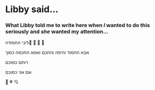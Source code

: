 # Libby said...
### What Libby told me to write here when _I_ wanted to do this seriously and _she_ wanted my attention...

ליבי החמודה💖 💙 💚 💛

אבא החמוד והיפה והחכם ואמא החכמה כמוך

רותם כמוכם

וגם אני כמוכם

💖 💗 💘
